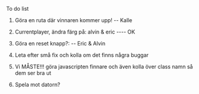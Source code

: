 To do list

1. Göra en ruta där vinnaren kommer upp! -- Kalle

1. Currentplayer, ändra färg på: alvin & eric ---- OK

1. Göra en reset knapp?: -- Eric & Alvin

1. Leta efter små fix och kolla om det finns några buggar

1. Vi MÅSTE!!! göra javascripten finnare och även kolla över class namn så dem ser bra ut

1. Spela mot datorn?
